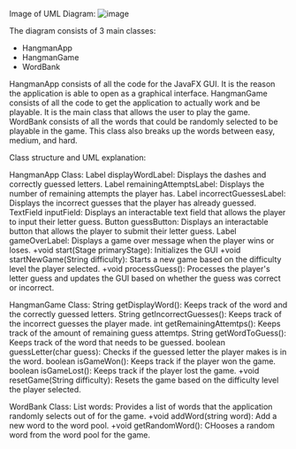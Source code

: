 Image of UML Diagram:
![image](https://github.com/user-attachments/assets/95e2869a-4e97-4fb6-a6dc-8aef94169729)

The diagram consists of 3 main classes:
- HangmanApp
- HangmanGame
- WordBank

HangmanApp consists of all the code for the JavaFX GUI. It is the reason the application is able to open as a graphical interface.
HangmanGame consists of all the code to get the application to actually work and be playable. It is the main class that allows the user to play the game.
WordBank consists of all the words that could be randomly selected to be playable in the game. This class also breaks up the words between easy, medium, and hard. 

Class structure and UML explanation:

HangmanApp Class:
Label displayWordLabel: Displays the dashes and correctly guessed letters.
Label remainingAttemptsLabel: Displays the number of remaining attempts the player has.
Label incorrectGuessesLabel: Displays the incorrect guesses that the player has already guessed.
TextField inputField: Displays an interactable text field that allows the player to input their letter guess.
Button guessButton: Displays an interactable button that allows the player to submit their letter guess.
Label gameOverLabel: Displays a game over message when the player wins or loses. 
+void start(Stage primaryStage): Initializes the GUI
+void startNewGame(String difficulty): Starts a new game based on the difficulty level the player selected.
+void processGuess(): Processes the player's letter guess and updates the GUI based on whether the guess was correct or incorrect.

HangmanGame Class:
String getDisplayWord(): Keeps track of the word and the correctly guessed letters.
String getIncorrectGuesses(): Keeps track of the incorrect guesses the player made.
int getRemainingAttemtps(): Keeps track of the amount of remaining guess attemtps.
String getWordToGuess(): Keeps track of the word that needs to be guessed.
boolean guessLetter(char guess): Checks if the guessed letter the player makes is in the word.
boolean isGameWon(): Keeps track if the player won the game.
boolean isGameLost(): Keeps track if the player lost the game.
+void resetGame(String difficulty): Resets the game based on the difficulty level the player selected.

WordBank Class: 
List<String> words: Provides a list of words that the application randomly selects out of for the game. 
+void addWord(string word): Add a new word to the word pool.
+void getRandomWord(): CHooses a random word from the word pool for the game.

